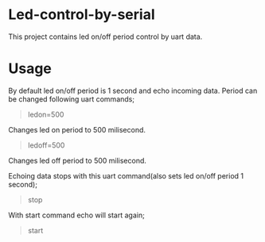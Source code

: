 # Led-control-by-serial
This project contains led on/off period control by uart data. 
# Usage
By default led on/off period is 1 second and echo incoming data. Period can be changed following uart commands;


>ledon=500 

Changes led on period to 500 milisecond.

>ledoff=500   

Changes led off period to 500 milisecond.

Echoing data stops with this uart command(also sets led on/off period 1 second);

>stop

With start command echo will start again;
>start
